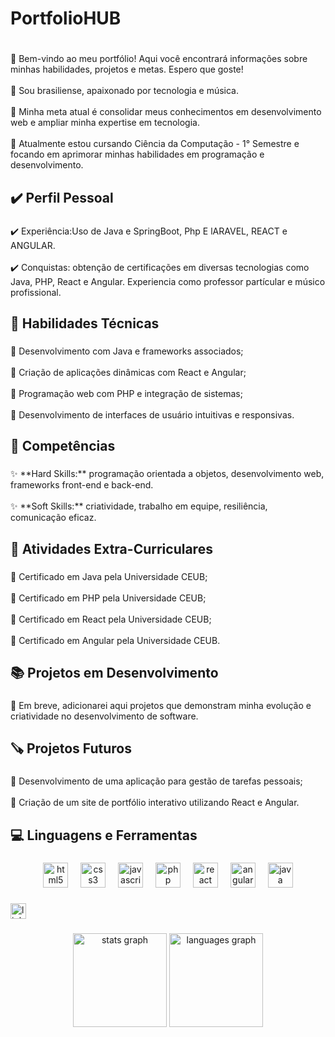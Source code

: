 # PortfolioHUB


<h1 align="left"Olá, eu sou Guilherme Rocha de Barros e seja bem vindo ao </h1>

###

<p align="left">
📍 Bem-vindo ao meu portfólio! Aqui você encontrará informações sobre minhas habilidades, projetos e metas. Espero que goste!<br><br>
📍 Sou brasiliense, apaixonado por tecnologia e música.<br><br>
💠 Minha meta atual é consolidar meus conhecimentos em desenvolvimento web e ampliar minha expertise em tecnologia.<br><br>
📍 Atualmente estou cursando Ciência da Computação - 1° Semestre e focando em aprimorar minhas habilidades em programação e desenvolvimento.
</p>

###

<h2 align="left">✔️ Perfil Pessoal</h2>

###

<p align="left">
✔️ Experiência:Uso de Java e SpringBoot, Php E lARAVEL, REACT e ANGULAR.<br><br>
✔️ Conquistas: obtenção de certificações em diversas tecnologias como Java, PHP, React e Angular. Experiencia como professor partícular e músico profissional.
</p>

###

<h2 align="left">🤹 Habilidades Técnicas</h2>

###

<p align="left">
🔺 Desenvolvimento com Java e frameworks associados;<br><br>
🔺 Criação de aplicações dinâmicas com React e Angular;<br><br>
🔺 Programação web com PHP e integração de sistemas;<br><br>
🔺 Desenvolvimento de interfaces de usuário intuitivas e responsivas.
</p>

###

<h2 align="left">🏅 Competências</h2>

###

<p align="left">
✨ **Hard Skills:** programação orientada a objetos, desenvolvimento web, frameworks front-end e back-end.<br><br>
✨ **Soft Skills:** criatividade, trabalho em equipe, resiliência, comunicação eficaz.
</p>

###

<h2 align="left">🎉 Atividades Extra-Curriculares</h2>

###

<p align="left">
🎈 Certificado em Java pela Universidade CEUB;<br><br>
🎈 Certificado em PHP pela Universidade CEUB;<br><br>
🎈 Certificado em React pela Universidade CEUB;<br><br>
🎈 Certificado em Angular pela Universidade CEUB.
</p>

###

<h2 align="left">📚 Projetos em Desenvolvimento</h2>

###

<p align="left">
📕 Em breve, adicionarei aqui projetos que demonstram minha evolução e criatividade no desenvolvimento de software.
</p>

###

<h2 align="left">🪚 Projetos Futuros</h2>

###

<p align="left">
💪 Desenvolvimento de uma aplicação para gestão de tarefas pessoais;<br><br>
💪 Criação de um site de portfólio interativo utilizando React e Angular.
</p>

###

<h2 align="left">💻 Linguagens e Ferramentas</h2>

###

<div align="center">
  <img src="https://cdn.jsdelivr.net/gh/devicons/devicon/icons/html5/html5-plain.svg" height="40" alt="html5 logo"  />
  <img width="12" />
  <img src="https://cdn.jsdelivr.net/gh/devicons/devicon/icons/css3/css3-plain.svg" height="40" alt="css3 logo"  />
  <img width="12" />
  <img src="https://cdn.jsdelivr.net/gh/devicons/devicon/icons/javascript/javascript-original.svg" height="40" alt="javascript logo"  />
  <img width="12" />
  <img src="https://cdn.jsdelivr.net/gh/devicons/devicon/icons/php/php-plain.svg" height="40" alt="php logo"  />
  <img width="12" />
  <img src="https://cdn.jsdelivr.net/gh/devicons/devicon/icons/react/react-original.svg" height="40" alt="react logo"  />
  <img width="12" />
  <img src="https://cdn.jsdelivr.net/gh/devicons/devicon/icons/angularjs/angularjs-original.svg" height="40" alt="angular logo"  />
  <img width="12" />
  <img src="https://cdn.jsdelivr.net/gh/devicons/devicon/icons/java/java-original.svg" height="40" alt="java logo"  />
</div>

###

<div align="left">
  <a href="https://www.linkedin.com/in/guilherme-barros-a124a2330/" target="_blank">
    <img src="https://img.shields.io/static/v1?message=LinkedIn&logo=linkedin&label=&color=0077B5&logoColor=white&labelColor=&style=for-the-badge" height="25" alt="linkedin logo"  />
  </a>
</div>

###

<div align="center">
  <img src="https://github-readme-stats.vercel.app/api?username={seu-username}&hide_title=false&hide_rank=false&show_icons=true&include_all_commits=true&count_private=true&disable_animations=false&theme=dracula&locale=en&hide_border=false&order=1" height="150" alt="stats graph"  />
  <img src="https://github-readme-stats.vercel.app/api/top-langs?username={seu-username}&locale=pt-br&hide_title=false&layout=compact&card_width=320&langs_count=7&theme=dark&hide_border=true&order=2" height="150" alt="languages graph"  />
</div>

###
